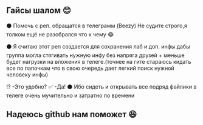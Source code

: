 
Гайсы шалом :blush:
-

:black_circle: Помочь с реп. обращатся в телеграмм (Beezy) Не судите строго,я толком ещё не разобрался что к чему :joy:

:black_circle: Я считаю этот реп создается для сохранения лаб и доп. инфы дабы группа могла стягивать нужную инфу без напряга друзей + меньше будет нагрузки на вложения в телеге.(точнее на гите стараюсь кидать все по папочкам что в свою очередь дает легкий поиск нужной человеку инфы)

:interrobang: -Это удобно? 
:white_check_mark: -Да!
:black_circle: Ибо сидеть и открывать все подряд файлики в телеге очень мучительно и затратно по времени

## Надеюсь github нам поможет :laughing:
